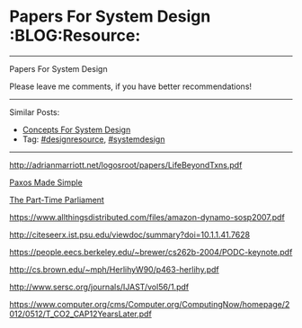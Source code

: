 # Papers For System Design     :BLOG:Resource:


---

Papers For System Design  

Please leave me comments, if you have better recommendations!  

---

Similar Posts:  
-   [Concepts For System Design](https://brain.dennyzhang.com/design-concept)
-   Tag: [#designresource](https://brain.dennyzhang.com/tag/designresource), [#systemdesign](https://brain.dennyzhang.com/tag/systemdesign)

---

[<http://adrianmarriott.net/logosroot/papers/LifeBeyondTxns.pdf>](http://adrianmarriott.net/logosroot/papers/LifeBeyondTxns.pdf)  

[Paxos Made Simple](https://www.microsoft.com/en-us/research/publication/paxos-made-simple/?from=http%3A%2F%2Fresearch.microsoft.com%2Fen-us%2Fum%2Fpeople%2Flamport%2Fpubs%2Fpaxos-simple.pdf)  

[The Part-Time Parliament](https://www.microsoft.com/en-us/research/publication/part-time-parliament/?from=http%3A%2F%2Fresearch.microsoft.com%2Fen-us%2Fum%2Fpeople%2Flamport%2Fpubs%2Flamport-paxos.pdf)  

[<https://www.allthingsdistributed.com/files/amazon-dynamo-sosp2007.pdf>](https://www.allthingsdistributed.com/files/amazon-dynamo-sosp2007.pdf)  

[<http://citeseerx.ist.psu.edu/viewdoc/summary?doi=10.1.1.41.7628>](http://citeseerx.ist.psu.edu/viewdoc/summary?doi=10.1.1.41.7628)  

[<https://people.eecs.berkeley.edu/~brewer/cs262b-2004/PODC-keynote.pdf>](https://people.eecs.berkeley.edu/~brewer/cs262b-2004/PODC-keynote.pdf)  

[<http://cs.brown.edu/~mph/HerlihyW90/p463-herlihy.pdf>](http://cs.brown.edu/~mph/HerlihyW90/p463-herlihy.pdf)  

[<http://www.sersc.org/journals/IJAST/vol56/1.pdf>](http://www.sersc.org/journals/IJAST/vol56/1.pdf)  

[<https://www.computer.org/cms/Computer.org/ComputingNow/homepage/2012/0512/T_CO2_CAP12YearsLater.pdf>](https://www.computer.org/cms/Computer.org/ComputingNow/homepage/2012/0512/T_CO2_CAP12YearsLater.pdf)